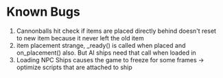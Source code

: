 # Known Bugs

1. Cannonballs hit check if items are placed directly behind doesn't reset to new item because it never left the old item
2. item placement strange, _ready() is called when placed and on_placement() also. But AI ships need that call when loaded in
3. Loading NPC Ships causes the game to freeze for some frames -> optimize scripts that are attached to ship

